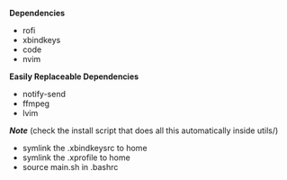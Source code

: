 **Dependencies**    
- rofi    
- xbindkeys    
- code    
- nvim    

**Easily Replaceable Dependencies**
- notify-send    
- ffmpeg    
- lvim    


_**Note**_ (check the install script that does all this automatically inside utils/)    
- symlink the .xbindkeysrc to home    
- symlink the .xprofile to home    
- source main.sh in .bashrc

